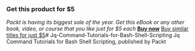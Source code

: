 
### Get this product for $5

<i>Packt is having its biggest sale of the year. Get this eBook or any other book, video, or course that you like just for $5 each</i>
<b>[Buy now](https://packt.link/9781804610022)</b>
[Buy similar titles for just $5](https://subscription.packtpub.com/search)# Jq-Command-Tutorials-for-Bash-Shell-Scripting
Jq Command Tutorials for Bash Shell Scripting, published by Packt

